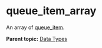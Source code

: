# queue\_item\_array

An array of [queue\_item](r_queue_item.md#).

**Parent topic:** [Data Types](../data_types/c_datatypes.md)

